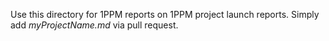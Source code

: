 Use this directory for 1PPM reports on 1PPM project launch reports. Simply add *myProjectName.md* via pull request.
